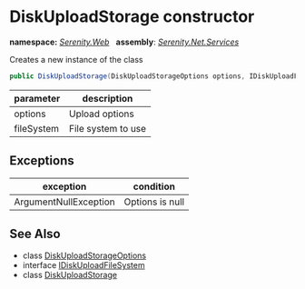# DiskUploadStorage constructor
**namespace:** *[Serenity.Web](../../README.md#serenity.web-namespace)*   **assembly**: *[Serenity.Net.Services](../../README.md)*

Creates a new instance of the class

```csharp
public DiskUploadStorage(DiskUploadStorageOptions options, IDiskUploadFileSystem fileSystem = null)
```

| parameter | description |
| --- | --- |
| options | Upload options |
| fileSystem | File system to use |

## Exceptions

| exception | condition |
| --- | --- |
| ArgumentNullException | Options is null |

## See Also

* class [DiskUploadStorageOptions](../DiskUploadStorageOptions.md)
* interface [IDiskUploadFileSystem](../IDiskUploadFileSystem.md)
* class [DiskUploadStorage](../DiskUploadStorage.md)